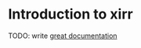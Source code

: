 # Introduction to xirr

TODO: write [great documentation](http://jacobian.org/writing/what-to-write/)
